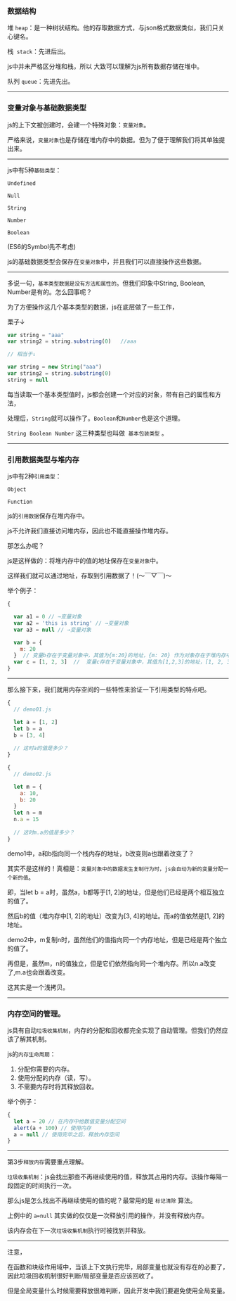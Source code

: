 ### 数据结构

堆 `heap`：是一种树状结构。他的存取数据方式，与json格式数据类似，我们只关心键名。

栈` stack`：先进后出。

js中并未严格区分堆和栈，所以 大致可以理解为js所有数据存储在堆中。

队列 `queue`：先进先出。

------

### 变量对象与基础数据类型

js的上下文被创建时，会建一个特殊对象：`变量对象`。

严格来说，`变量对象`也是存储在堆内存中的数据。但为了便于理解我们将其单独提出来。

------

js中有5种`基础类型`：

`Undefined`

`Null`

`String`

`Number`

`Boolean`

(ES6的Symbol先不考虑)

js的基础数据类型会保存在`变量对象`中，并且我们可以直接操作这些数据。

------

多说一句，`基本类型数据是没有方法和属性的`。但我们印象中String, Boolean, Number是有的。怎么回事呢？

为了方便操作这几个基本类型的数据，js在底层做了一些工作，

栗子↓

```javascript
var string = "aaa"
var string2 = string.substring(0)   //aaa

// 相当于↓

var string = new String("aaa")
var string2 = string.substring(0)
string = null
```

每当读取一个基本类型值时，js都会创建一个对应的对象，带有自己的属性和方法，

处理后，`String`就可以操作了。`Boolean`和`Number`也是这个道理。

`String`  `Boolean`  `Number` 这三种类型也叫做  `基本包装类型` 。

------

### 引用数据类型与堆内存

js中有2种`引用类型`：

`Object`

`Function`

js的`引用数据`保存在堆内存中。

js不允许我们直接访问堆内存，因此也不能直接操作堆内存。

那怎么办呢？

js是这样做的：将堆内存中的值的地址保存在`变量对象`中。

这样我们就可以通过地址，存取到引用数据了！(～￣▽￣)～

举个例子：

```javascript
{

  var a1 = 0 // →变量对象
  var a2 = 'this is string' // →变量对象
  var a3 = null // →变量对象

  var b = {
    m: 20
  }  // 变量b存在于变量对象中，其值为{m:20}的地址，{m: 20} 作为对象存在于堆内存中
  var c = [1, 2, 3]  //  变量c存在于变量对象中，其值为[1,2,3]的地址，[1, 2, 3] 作为对象存在于堆内存中
}
```

------

那么接下来，我们就用内存空间的一些特性来验证一下引用类型的特点吧。

```javascript
{
  // demo01.js

  let a = [1, 2]
  let b = a
  b = [3, 4]
  
  // 这时a的值是多少？
}

{
  // demo02.js

  let m = {
    a: 10,
    b: 20
  }
  let n = m
  n.a = 15
  
  // 这时m.a的值是多少？
}
```

demo1中，a和b指向同一个栈内存的地址，b改变则a也跟着改变了？

其实不是这样的！真相是：`变量对象中的数据发生复制行为时，js会自动为新的变量分配一个新的值`。

即，当let b = a时，虽然a，b都等于[1, 2]的地址，但是他们已经是两个相互独立的值了。

然后b的值（堆内存中[1, 2]的地址）改变为[3, 4]的地址。而a的值依然是[1, 2]的地址。

 

demo2中，m复制n时，虽然他们的值指向同一个内存地址，但是已经是两个独立的值了。

再但是，虽然m，n的值独立，但是它们依然指向同一个堆内存。所以n.a改变了,m.a也会跟着改变。

这其实是一个浅拷贝。

------

### 内存空间的管理。

js具有自动`垃圾收集机制`，内存的分配和回收都完全实现了自动管理。但我们仍然应该了解其机制。

js的`内存生命周期`：

1. 分配你需要的内存。
2. 使用分配的内存（读，写）。
3. 不需要内存时将其释放回收。

举个例子：

```javascript
{
  let a = 20 // 在内存中给数值变量分配空间
  alert(a + 100) // 使用内存
  a = null // 使用完毕之后，释放内存空间
}
```

------

第3步`释放内存`需要重点理解。

`垃圾收集机制`：js会找出那些不再继续使用的值，释放其占用的内存。该操作每隔一段固定的时间执行一次。

那么js是怎么找出不再继续使用的值的呢？最常用的是 `标记清除` 算法。

上例中的 `a=null` 其实做的仅仅是一次释放引用的操作，并没有释放内存。

该内存会在下一次`垃圾收集机制`执行时被找到并释放。

------

注意，

在函数和块级作用域中，当该上下文执行完毕，局部变量也就没有存在的必要了，因此垃圾回收机制很好判断/局部变量是否应该回收了。

但是全局变量什么时候需要释放很难判断，因此开发中我们要避免使用全局变量。